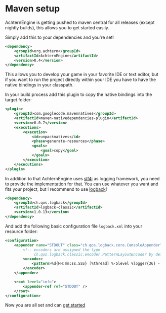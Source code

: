 # Maven setup

AchternEngine is getting pushed to maven central for all releases (except nightly builds),
this allows you to get started easily.

Simply add this to your dependencies and you're set!

```xml
<dependency>
    <groupId>org.achtern</groupId>
    <artifactId>AchternEngine</artifactId>
    <version>0.4</version>
</dependency>
```

This allows you to develop your game in your favorite IDE or text editor, but if you want to run the
project directly within your IDE you have to have the native bindings in your classpath.

In your build process add this plugin to copy the native bindings into the target folder:

```xml
<plugin>
    <groupId>com.googlecode.mavennatives</groupId>
    <artifactId>maven-nativedependencies-plugin</artifactId>
    <version>0.0.7</version>
    <executions>
        <execution>
            <id>unpacknatives</id>
            <phase>generate-resources</phase>
            <goals>
                <goal>copy</goal>
            </goals>
        </execution>
    </executions>
</plugin>
```

In addition to that AchternEngine uses [slf4j](http://www.slf4j.org/) as logging framework, you need to provide the implementation for that.
You can use whatever you want and fits your project, but I recommend to use [logback](http://logback.qos.ch/)!

```xml
<dependency>
    <groupId>ch.qos.logback</groupId>
    <artifactId>logback-classic</artifactId>
    <version>1.0.13</version>
</dependency>
```

And add the following basic configuration file `logback.xml` into your resource folder:

```xml
<configuration>
    <appender name="STDOUT" class="ch.qos.logback.core.ConsoleAppender">
        <!-- encoders are assigned the type
             ch.qos.logback.classic.encoder.PatternLayoutEncoder by default -->
        <encoder>
            <pattern>%d{HH:mm:ss.SSS} [%thread] %-5level %logger{36} - %msg%n</pattern>
        </encoder>
    </appender>

    <root level="info">
        <appender-ref ref="STDOUT" />
    </root>
</configuration>
```

Now you are all set and can [get started](../get_started)
